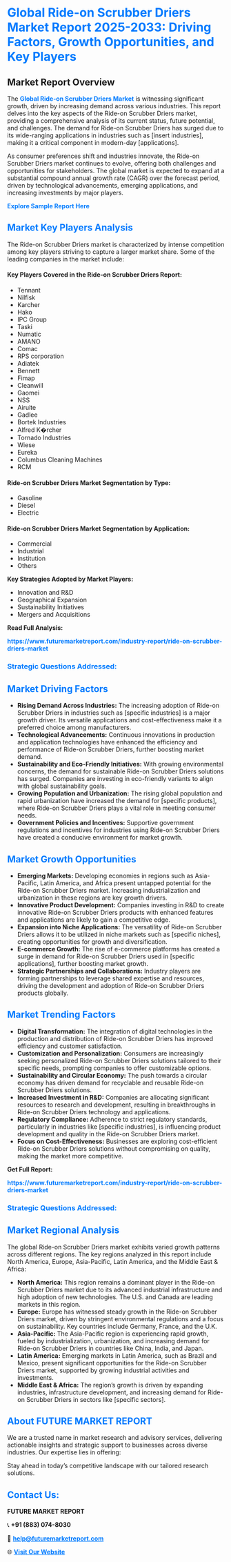 <h1 style="color: #007BFF;">Global Ride-on Scrubber Driers Market Report 2025-2033: Driving Factors, Growth Opportunities, and Key Players</h1>

<section id="overview">
<h2>Market Report Overview</h2>
<p>The <a href="https://www.futuremarketreport.com/industry-report/ride-on-scrubber-driers-market" style="color: #007BFF; text-decoration: none;"><strong>Global Ride-on Scrubber Driers Market</strong></a> is witnessing significant growth, driven by increasing demand across various industries. This report delves into the key aspects of the Ride-on Scrubber Driers market, providing a comprehensive analysis of its current status, future potential, and challenges. The demand for Ride-on Scrubber Driers has surged due to its wide-ranging applications in industries such as [insert industries], making it a critical component in modern-day [applications].</p>
<p>As consumer preferences shift and industries innovate, the Ride-on Scrubber Driers market continues to evolve, offering both challenges and opportunities for stakeholders. The global market is expected to expand at a substantial compound annual growth rate (CAGR) over the forecast period, driven by technological advancements, emerging applications, and increasing investments by major players.</p>
</section>

<section id="overview">
<p><a href="https://www.futuremarketreport.com/request-sample/reportId=59299" style="color: #007BFF; text-decoration: none;"><strong>Explore Sample Report Here</strong></a></p>
</section>

<section id="key-players">
<h2 style="color: #007BFF;">Market Key Players Analysis</h2>
<p>The Ride-on Scrubber Driers market is characterized by intense competition among key players striving to capture a larger market share. Some of the leading companies in the market include:</p>
<h4>Key Players Covered in the Ride-on Scrubber Driers Report:</h4>
<ul><li>Tennant</li><li>Nilfisk</li><li>Karcher</li><li>Hako</li><li>IPC Group</li><li>Taski</li><li>Numatic</li><li>AMANO</li><li>Comac</li><li>RPS corporation</li><li>Adiatek</li><li>Bennett</li><li>Fimap</li><li>Cleanwill</li><li>Gaomei</li><li>NSS</li><li>Airuite</li><li>Gadlee</li><li>Bortek Industries</li><li>Alfred K�rcher</li><li>Tornado Industries</li><li>Wiese</li><li>Eureka</li><li>Columbus Cleaning Machines</li><li>RCM</li></ul>
<h4>Ride-on Scrubber Driers Market Segmentation by Type:</h4>
<ul><li>Gasoline</li><li>Diesel</li><li>Electric</li></ul>

<h4>Ride-on Scrubber Driers Market Segmentation by Application:</h4>
<ul><li>Commercial</li><li>Industrial</li><li>Institution</li><li>Others</li></ul>
<p><strong>Key Strategies Adopted by Market Players:</strong></p>
<ul>
<li>Innovation and R&D</li>
<li>Geographical Expansion</li>
<li>Sustainability Initiatives</li>
<li>Mergers and Acquisitions</li>
</ul>
</section>

<section>
<p><strong>Read Full Analysis: </strong></p><a href="https://www.futuremarketreport.com/industry-report/ride-on-scrubber-driers-market" style="color: #007BFF; text-decoration: none;"><strong>https://www.futuremarketreport.com/industry-report/ride-on-scrubber-driers-market</strong></a>
<h3 style="color: #007BFF;">Strategic Questions Addressed:</h3>
</section>

<section id="driving-factors">
<h2 style="color: #007BFF;">Market Driving Factors</h2>
<ul>
<li><strong>Rising Demand Across Industries:</strong> The increasing adoption of Ride-on Scrubber Driers in industries such as [specific industries] is a major growth driver. Its versatile applications and cost-effectiveness make it a preferred choice among manufacturers.</li>
<li><strong>Technological Advancements:</strong> Continuous innovations in production and application technologies have enhanced the efficiency and performance of Ride-on Scrubber Driers, further boosting market demand.</li>
<li><strong>Sustainability and Eco-Friendly Initiatives:</strong> With growing environmental concerns, the demand for sustainable Ride-on Scrubber Driers solutions has surged. Companies are investing in eco-friendly variants to align with global sustainability goals.</li>
<li><strong>Growing Population and Urbanization:</strong> The rising global population and rapid urbanization have increased the demand for [specific products], where Ride-on Scrubber Driers plays a vital role in meeting consumer needs.</li>
<li><strong>Government Policies and Incentives:</strong> Supportive government regulations and incentives for industries using Ride-on Scrubber Driers have created a conducive environment for market growth.</li>
</ul>
</section>

<section id="growth-opportunities">
<h2 style="color: #007BFF;">Market Growth Opportunities</h2>
<ul>
<li><strong>Emerging Markets:</strong> Developing economies in regions such as Asia-Pacific, Latin America, and Africa present untapped potential for the Ride-on Scrubber Driers market. Increasing industrialization and urbanization in these regions are key growth drivers.</li>
<li><strong>Innovative Product Development:</strong> Companies investing in R&D to create innovative Ride-on Scrubber Driers products with enhanced features and applications are likely to gain a competitive edge.</li>
<li><strong>Expansion into Niche Applications:</strong> The versatility of Ride-on Scrubber Driers allows it to be utilized in niche markets such as [specific niches], creating opportunities for growth and diversification.</li>
<li><strong>E-commerce Growth:</strong> The rise of e-commerce platforms has created a surge in demand for Ride-on Scrubber Driers used in [specific applications], further boosting market growth.</li>
<li><strong>Strategic Partnerships and Collaborations:</strong> Industry players are forming partnerships to leverage shared expertise and resources, driving the development and adoption of Ride-on Scrubber Driers products globally.</li>
</ul>
</section>

<section id="trending-factors">
<h2 style="color: #007BFF;">Market Trending Factors</h2>
<ul>
<li><strong>Digital Transformation:</strong> The integration of digital technologies in the production and distribution of Ride-on Scrubber Driers has improved efficiency and customer satisfaction.</li>
<li><strong>Customization and Personalization:</strong> Consumers are increasingly seeking personalized Ride-on Scrubber Driers solutions tailored to their specific needs, prompting companies to offer customizable options.</li>
<li><strong>Sustainability and Circular Economy:</strong> The push towards a circular economy has driven demand for recyclable and reusable Ride-on Scrubber Driers solutions.</li>
<li><strong>Increased Investment in R&D:</strong> Companies are allocating significant resources to research and development, resulting in breakthroughs in Ride-on Scrubber Driers technology and applications.</li>
<li><strong>Regulatory Compliance:</strong> Adherence to strict regulatory standards, particularly in industries like [specific industries], is influencing product development and quality in the Ride-on Scrubber Driers market.</li>
<li><strong>Focus on Cost-Effectiveness:</strong> Businesses are exploring cost-efficient Ride-on Scrubber Driers solutions without compromising on quality, making the market more competitive.</li>
</ul>
</section>

<section>
<p><strong>Get Full Report: </strong></p><a href="https://www.futuremarketreport.com/industry-report/ride-on-scrubber-driers-market" style="color: #007BFF; text-decoration: none;"><strong>https://www.futuremarketreport.com/industry-report/ride-on-scrubber-driers-market</strong></a>
<h3 style="color: #007BFF;">Strategic Questions Addressed:</h3>
</section>


<section id="regional-analysis">
<h2 style="color: #007BFF;">Market Regional Analysis</h2>
<p>The global Ride-on Scrubber Driers market exhibits varied growth patterns across different regions. The key regions analyzed in this report include North America, Europe, Asia-Pacific, Latin America, and the Middle East & Africa:</p>
<ul>
<li><strong>North America:</strong> This region remains a dominant player in the Ride-on Scrubber Driers market due to its advanced industrial infrastructure and high adoption of new technologies. The U.S. and Canada are leading markets in this region.</li>
<li><strong>Europe:</strong> Europe has witnessed steady growth in the Ride-on Scrubber Driers market, driven by stringent environmental regulations and a focus on sustainability. Key countries include Germany, France, and the U.K.</li>
<li><strong>Asia-Pacific:</strong> The Asia-Pacific region is experiencing rapid growth, fueled by industrialization, urbanization, and increasing demand for Ride-on Scrubber Driers in countries like China, India, and Japan.</li>
<li><strong>Latin America:</strong> Emerging markets in Latin America, such as Brazil and Mexico, present significant opportunities for the Ride-on Scrubber Driers market, supported by growing industrial activities and investments.</li>
<li><strong>Middle East & Africa:</strong> The region’s growth is driven by expanding industries, infrastructure development, and increasing demand for Ride-on Scrubber Driers in sectors like [specific sectors].</li>
</ul>
</section>

<footer>
<h2 style="color: #007BFF;">About FUTURE MARKET REPORT</h2>
<p>We are a trusted name in market research and advisory services, delivering actionable insights and strategic support to businesses across diverse industries. Our expertise lies in offering:</p>

<p>Stay ahead in today’s competitive landscape with our tailored research solutions.</p>

<h2 style="color: #007BFF;">Contact Us:</h2>
<p><strong>FUTURE MARKET REPORT</strong></p>
<p>📞 <strong>+91 (883) 074-8030</strong></p>
<p>📧 <strong><a href="mailto:help@futuremarketreport.com" style="color: #007BFF;">help@futuremarketreport.com</a></strong></p>
<p>🌐 <strong><a href="https://www.futuremarketreport.com/" style="color: #007BFF;">Visit Our Website</a></strong></p>
</footer>